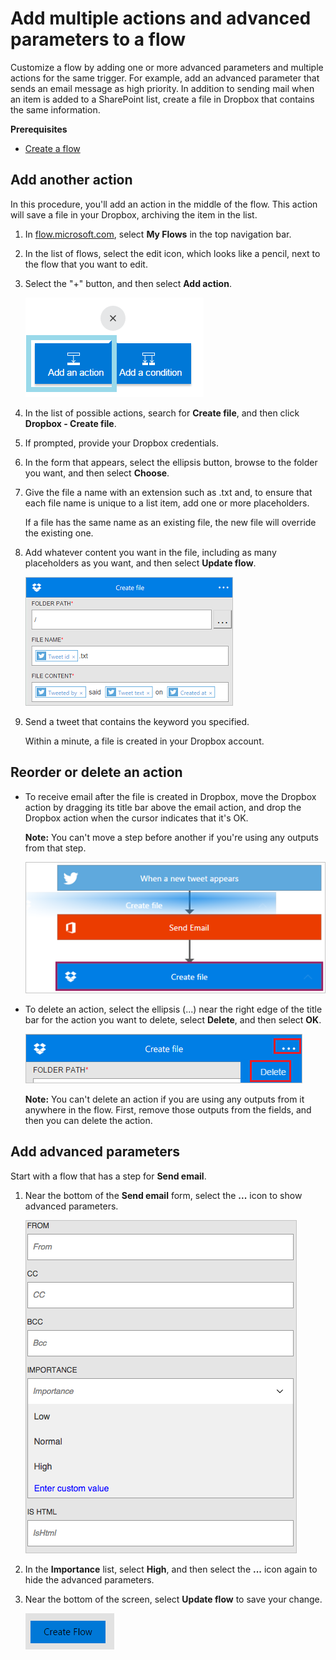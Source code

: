 <properties
    pageTitle="Add an advanced parameter and multiple actions | Microsoft Flow"
    description="Expand a flow to include an advanced parameter, such as setting email to high priority, and add another action for the same event."
    services=""
    suite="flow"
    documentationCenter="na"
    authors="stepsic-microsoft-com"
    manager="erikre"
    editor=""
    tags=""/>

<tags
   ms.service="flow"
   ms.devlang="na"
   ms.topic="article"
   ms.tgt_pltfrm="na"
   ms.workload="na"
   ms.date="04/08/2016"
   ms.author="stepsic"/>

# Add multiple actions and advanced parameters to a flow #
Customize a flow by adding one or more advanced parameters and multiple actions for the same trigger. For example, add an advanced parameter that sends an email message as high priority. In addition to sending mail when an item is added to a SharePoint list, create a file in Dropbox that contains the same information.

**Prerequisites**

- [Create a flow](get-started-logic-flow.md)

## Add another action ##

In this procedure, you'll add an action in the middle of the flow. This action will save a file in your Dropbox, archiving the item in the list.

1. In [flow.microsoft.com](https://flow.microsoft.com), select **My Flows** in the top navigation bar.

1. In the list of flows, select the edit icon, which looks like a pencil, next to the flow that you want to edit.

1. Select the "+" button, and then select **Add action**.

    ![Collapsed add](./media/multi-step-logic-flow/add-action.png)

1. In the list of possible actions, search for **Create file**, and then click **Dropbox - Create file**.

1. If prompted, provide your Dropbox credentials.

1. In the form that appears, select the ellipsis button, browse to the folder you want, and then select **Choose**.

1. Give the file a name with an extension such as .txt and, to ensure that each file name is unique to a list item, add one or more placeholders.

	If a file has the same name as an existing file, the new file will override the existing one.

1. Add whatever content you want in the file, including as many placeholders as you want, and then select **Update flow**.

    ![Token added to the field](./media/multi-step-logic-flow/dropbox.png)

1. Send a tweet that contains the keyword you specified.

    Within a minute, a file is created in your Dropbox account.

## Reorder or delete an action ##

- To receive email after the file is created in Dropbox, move the Dropbox action by dragging its title bar above the email action, and drop the Dropbox action when the cursor indicates that it's OK.

	**Note:** You can't move a step before another if you're using any outputs from that step.

    ![Delete the menu](./media/multi-step-logic-flow/draggingaction.png)

- To delete an action, select the ellipsis (...) near the right edge of the title bar for the action you want to delete, select **Delete**, and then select **OK**.

    ![Delete the menu](./media/multi-step-logic-flow/deletemenu.png)

	**Note:** You can't delete an action if you are using any outputs from it anywhere in the flow. First, remove those outputs from the fields, and then you can delete the action.

## Add advanced parameters

Start with a flow that has a step for **Send email**.

1. Near the bottom of the **Send email** form, select the **...** icon to show advanced parameters.

    ![Sharepoint triggers](./media/multi-step-logic-flow/advanced.png)

2. In the **Importance** list, select **High**, and then select the **...** icon again to hide the advanced parameters.

3. Near the bottom of the screen, select **Update flow** to save your change.

    ![Click the done button](./media/multi-step-logic-flow/done2.png)
